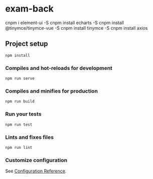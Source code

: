 # exam-back
cnpm i element-ui -S
cnpm install echarts -S
cnpm install @tinymce/tinymce-vue -S
cnpm install tinymce -S
cnpm install axios
## Project setup
```
npm install
```

### Compiles and hot-reloads for development
```
npm run serve
```

### Compiles and minifies for production
```
npm run build
```

### Run your tests
```
npm run test
```

### Lints and fixes files
```
npm run lint
```

### Customize configuration
See [Configuration Reference](https://cli.vuejs.org/config/).

